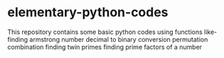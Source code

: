 # elementary-python-codes
This repository contains some basic python codes using functions like-
finding armstrong number
decimal to binary conversion 
permutation combination
finding twin primes
finding prime factors of a number
